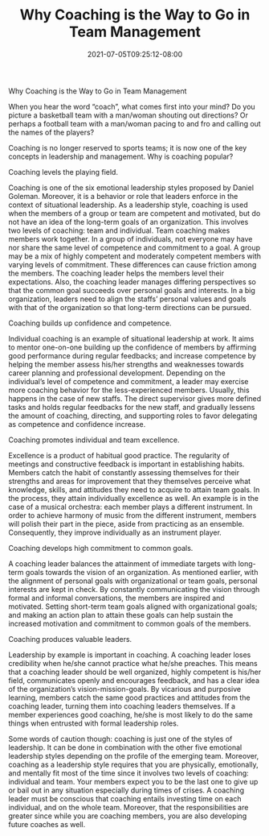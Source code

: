 ﻿---
title: "Why Coaching is the Way to Go in Team Management"
date: 2021-07-05T09:25:12-08:00
description: "40-ARTICLES Tips for Web Success"
featured_image: "/images/40-ARTICLES.jpg"
tags: ["40 ARTICLES"]
---

Why Coaching is the Way to Go in Team Management


When you hear the word “coach”, what comes first into your mind? Do you picture a basketball team with a man/woman shouting out directions? Or perhaps a football team with a man/woman pacing to and fro and calling out the names of the players? 

Coaching is no longer reserved to sports teams; it is now one of the key concepts in leadership and management. Why is coaching popular?
 
Coaching levels the playing field.

Coaching is one of the six emotional leadership styles proposed by Daniel Goleman. Moreover, it is a behavior or role that leaders enforce in the context of situational leadership. As a leadership style, coaching is used when the members of a group or team are competent and motivated, but do not have an idea of the long-term goals of an organization. This involves two levels of coaching: team and individual. Team coaching makes members work together. In a group of individuals, not everyone may have nor share the same level of competence and commitment to a goal. A group may be a mix of highly competent and moderately competent members with varying levels of commitment. These differences can cause friction among the members. The coaching leader helps the members level their expectations. Also, the coaching leader manages differing perspectives so that the common goal succeeds over personal goals and interests. In a big organization, leaders need to align the staffs’ personal values and goals with that of the organization so that long-term directions can be pursued.

Coaching builds up confidence and competence.

Individual coaching is an example of situational leadership at work. It aims to mentor one-on-one building up the confidence of members by affirming good performance during regular feedbacks; and increase competence by helping the member assess his/her strengths and weaknesses towards career planning and professional development. Depending on the individual’s level of competence and commitment, a leader may exercise more coaching behavior for the less-experienced members. Usually, this happens in the case of new staffs. The direct supervisor gives more defined tasks and holds regular feedbacks for the new staff, and gradually lessens the amount of coaching, directing, and supporting roles to favor delegating as competence and confidence increase.

Coaching promotes individual and team excellence.

Excellence is a product of habitual good practice. The regularity of meetings and constructive feedback is important in establishing habits. Members catch the habit of constantly assessing themselves for their strengths and areas for improvement that they themselves perceive what knowledge, skills, and attitudes they need to acquire to attain team goals. In the process, they attain individually excellence as well. An example is in the case of a musical orchestra: each member plays a different instrument. In order to achieve harmony of music from the different instrument, members will polish their part in the piece, aside from practicing as an ensemble. Consequently, they improve individually as an instrument player. 

Coaching develops high commitment to common goals.

A coaching leader balances the attainment of immediate targets with long-term goals towards the vision of an organization. As mentioned earlier, with the alignment of personal goals with organizational or team goals, personal interests are kept in check. By constantly communicating the vision through formal and informal conversations, the members are inspired and motivated. Setting short-term team goals aligned with organizational goals; and making an action plan to attain these goals can help sustain the increased motivation and commitment to common goals of the members.

Coaching produces valuable leaders.

Leadership by example is important in coaching. A coaching leader loses credibility when he/she cannot practice what he/she preaches. This means that a coaching leader should be well organized, highly competent is his/her field, communicates openly and encourages feedback, and has a clear idea of the organization’s vision-mission-goals. By vicarious and purposive learning, members catch the same good practices and attitudes from the coaching leader, turning them into coaching leaders themselves. If a member experiences good coaching, he/she is most likely to do the same things when entrusted with formal leadership roles.

Some words of caution though: coaching is just one of the styles of leadership. It can be done in combination with the other five emotional leadership styles depending on the profile of the emerging team. Moreover, coaching as a leadership style requires that you are physically, emotionally, and mentally fit most of the time since it involves two levels of coaching: individual and team. Your members expect you to be the last one to give up or bail out in any situation especially during times of crises. A coaching leader must be conscious that coaching entails investing time on each individual, and on the whole team. Moreover, that the responsibilities are greater since while you are coaching members, you are also developing future coaches as well. 

